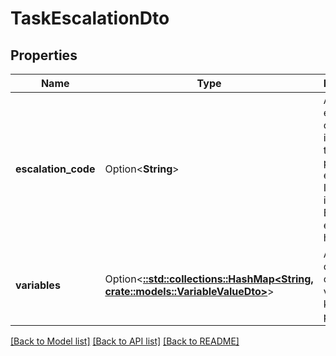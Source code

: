 # TaskEscalationDto

## Properties

Name | Type | Description | Notes
------------ | ------------- | ------------- | -------------
**escalation_code** | Option<**String**> | An escalation code that indicates the predefined escalation. It is used to identify the BPMN escalation handler. | [optional]
**variables** | Option<[**::std::collections::HashMap<String, crate::models::VariableValueDto>**](VariableValueDto.md)> | A JSON object containing variable key-value pairs. | [optional]

[[Back to Model list]](../README.md#documentation-for-models) [[Back to API list]](../README.md#documentation-for-api-endpoints) [[Back to README]](../README.md)


